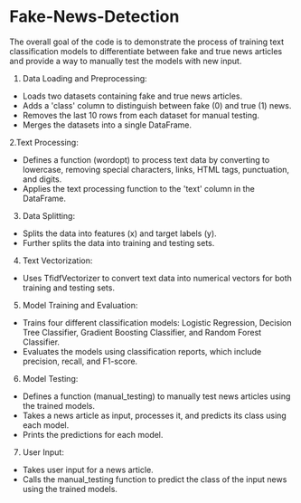 # Fake-News-Detection

The overall goal of the code is to demonstrate the process of training text classification models to differentiate between fake and true news articles and provide a way to manually test the models with new input.
1. Data Loading and Preprocessing:
- Loads two datasets containing fake and true news articles.
- Adds a 'class' column to distinguish between fake (0) and true (1) news.
- Removes the last 10 rows from each dataset for manual testing.
- Merges the datasets into a single DataFrame.

2.Text Processing:
- Defines a function (wordopt) to process text data by converting to lowercase, removing special characters, links, HTML tags, punctuation, and digits.
- Applies the text processing function to the 'text' column in the DataFrame.

3. Data Splitting:
- Splits the data into features (x) and target labels (y).
- Further splits the data into training and testing sets.

4. Text Vectorization:
- Uses TfidfVectorizer to convert text data into numerical vectors for both training and testing sets.

5. Model Training and Evaluation:
- Trains four different classification models: Logistic Regression, Decision Tree Classifier, Gradient Boosting Classifier, and Random Forest Classifier.
- Evaluates the models using classification reports, which include precision, recall, and F1-score.

6. Model Testing:
- Defines a function (manual_testing) to manually test news articles using the trained models.
- Takes a news article as input, processes it, and predicts its class using each model.
- Prints the predictions for each model.

7. User Input:
- Takes user input for a news article.
- Calls the manual_testing function to predict the class of the input news using the trained models.
